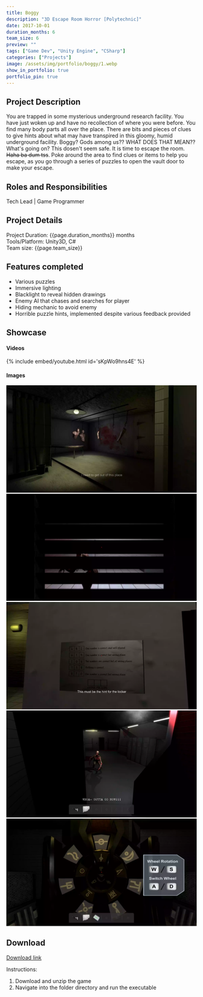 ```yaml
---
title: Boggy 
description: "3D Escape Room Horror [Polytechnic]"
date: 2017-10-01
duration_months: 6
team_size: 6
preview: ""
tags: ["Game Dev", "Unity Engine", "CSharp"]
categories: ["Projects"]
image: /assets/img/portfolio/boggy/1.webp
show_in_portfolio: true
portfolio_pin: true
---
```


## **Project Description**
You are trapped in some mysterious underground research facility. You have just woken up and have no recollection of where you were before. You find many body parts all over the place. There are bits and pieces of clues to give hints about what may have transpired in this gloomy, humid underground facility. Boggy? Gods among us?? WHAT DOES THAT MEAN?? What's going on? This dosen't seem safe. It is time to escape the room. ~~Haha ba dum tss~~. Poke around the area to find clues or items to help you escape, as you go through a series of puzzles to open the vault door to make your escape.

## **Roles and Responsibilities**
Tech Lead | Game Programmer  

## **Project Details**
Project Duration: {{page.duration_months}} months  
Tools/Platform: Unity3D, C#  
Team size: {{page.team_size}}  

## Features completed  
- Various puzzles
- Immersive lighting
- Blacklight to reveal hidden drawings
- Enemy AI that chases and searches for player
- Hiding mechanic to avoid enemy
- Horrible puzzle hints, implemented despite various feedback provided

## **Showcase**
#### Videos  
{% include embed/youtube.html id='sKpWo9hns4E' %}  

#### Images  
![](/assets/img/portfolio/boggy/2.webp)  
![](/assets/img/portfolio/boggy/3.webp)  
![](/assets/img/portfolio/boggy/4.webp)  
![](/assets/img/portfolio/boggy/5.webp)  
![](/assets/img/portfolio/boggy/6.webp)  


## **Download**
[Download link](https://drive.google.com/file/d/1f7pILqEglqbYv5L_4rdrgXPiIOlhM7cN/view?usp=sharing)  

 Instructions:
 1. Download and unzip the game
 2. Navigate into the folder directory and run the executable
